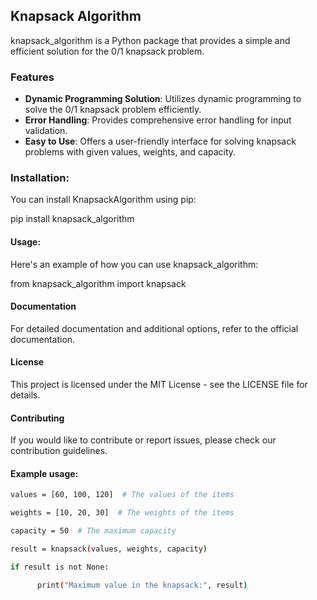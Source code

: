 ## Knapsack Algorithm

knapsack_algorithm  is a Python package that provides a simple and efficient solution for the 0/1 knapsack problem.
### Features

- **Dynamic Programming Solution**: Utilizes dynamic programming to solve the 0/1 knapsack problem efficiently.
- **Error Handling**: Provides comprehensive error handling for input validation.
- **Easy to Use**: Offers a user-friendly interface for solving knapsack problems with given values, weights, and capacity.

### Installation:

You can install KnapsackAlgorithm using pip:

pip install knapsack_algorithm

#### Usage:

Here's an example of how you can use knapsack_algorithm:

from knapsack_algorithm import knapsack

#### Documentation
For detailed documentation and additional options, refer to the official documentation.

#### License
This project is licensed under the MIT License - see the LICENSE file for details.

#### Contributing
If you would like to contribute or report issues, please check our contribution guidelines.
#### Example usage:

```bash
values = [60, 100, 120]  # The values of the items

weights = [10, 20, 30]  # The weights of the items

capacity = 50  # The maximum capacity

result = knapsack(values, weights, capacity)

if result is not None:

      print("Maximum value in the knapsack:", result)


